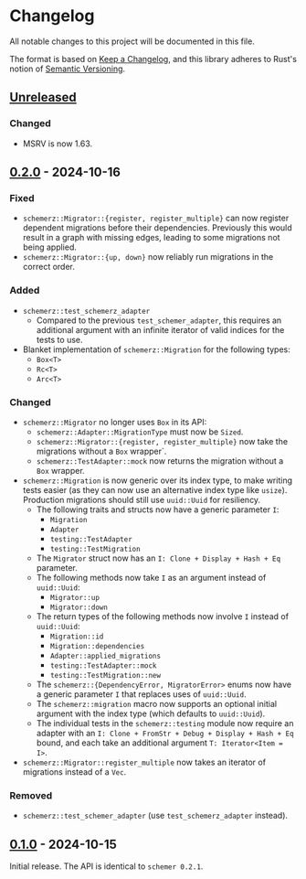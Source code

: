 # Changelog
All notable changes to this project will be documented in this file.

The format is based on [Keep a Changelog](https://keepachangelog.com/en/1.0.0/),
and this library adheres to Rust's notion of
[Semantic Versioning](https://semver.org/spec/v2.0.0.html).


<!-- next-header -->
## [Unreleased]

### Changed
- MSRV is now 1.63.

## [0.2.0] - 2024-10-16

### Fixed
- `schemerz::Migrator::{register, register_multiple}` can now register dependent
  migrations before their dependencies. Previously this would result in a graph
  with missing edges, leading to some migrations not being applied.
- `schemerz::Migrator::{up, down}` now reliably run migrations in the correct
  order.

### Added
- `schemerz::test_schemerz_adapter`
  - Compared to the previous `test_schemer_adapter`, this requires an additional
    argument with an infinite iterator of valid indices for the tests to use.
- Blanket implementation of `schemerz::Migration` for the following types:
  - `Box<T>`
  - `Rc<T>`
  - `Arc<T>`

### Changed
- `schemerz::Migrator` no longer uses `Box` in its API:
  - `schemerz::Adapter::MigrationType` must now be `Sized`.
  - `schemerz::Migrator::{register, register_multiple}` now take the migrations
    without a `Box` wrapper`.
  - `schemerz::TestAdapter::mock` now returns the migration without a `Box`
    wrapper.
- `schemerz::Migration` is now generic over its index type, to make writing
  tests easier (as they can now use an alternative index type like `usize`).
  Production migrations should still use `uuid::Uuid` for resiliency.
  - The following traits and structs now have a generic parameter `I`:
    - `Migration`
    - `Adapter`
    - `testing::TestAdapter`
    - `testing::TestMigration`
  - The `Migrator` struct now has an `I: Clone + Display + Hash + Eq` parameter.
  - The following methods now take `I` as an argument instead of `uuid::Uuid`:
    - `Migrator::up`
    - `Migrator::down`
  - The return types of the following methods now involve `I` instead of
    `uuid::Uuid`:
    - `Migration::id`
    - `Migration::dependencies`
    - `Adapter::applied_migrations`
    - `testing::TestAdapter::mock`
    - `testing::TestMigration::new`
  - The `schemerz::{DependencyError, MigratorError>` enums now have a generic
    parameter `I` that replaces uses of `uuid::Uuid`.
  - The `schemerz::migration` macro now supports an optional initial argument
    with the index type (which defaults to `uuid::Uuid`).
  - The individual tests in the `schemerz::testing` module now require an
    adapter with an `I: Clone + FromStr + Debug + Display + Hash + Eq` bound,
    and each take an additional argument `T: Iterator<Item = I>`.
- `schemerz::Migrator::register_multiple` now takes an iterator of migrations
  instead of a `Vec`.

### Removed
- `schemerz::test_schemer_adapter` (use `test_schemerz_adapter` instead).

## [0.1.0] - 2024-10-15
Initial release. The API is identical to `schemer 0.2.1`.


<!-- next-url -->
[Unreleased]: https://github.com/zcash/schemerz/compare/schemerz-0.2.0...HEAD
[0.2.0]: https://github.com/zcash/schemerz/compare/schemerz-0.1.0...schemerz-0.2.0
[0.1.0]: https://github.com/zcash/schemerz/compare/1bfd952b035b87a39df955376e0bdddf98eb6c99...schemerz-0.1.0

